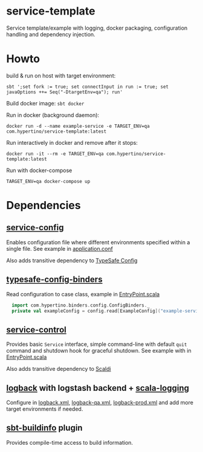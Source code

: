 # service-template

Service template/example with logging, docker packaging, configuration handling and dependency injection. 

# Howto

build & run on host with target environment:

```
sbt ';set fork := true; set connectInput in run := true; set javaOptions ++= Seq("-DtargetEnv=qa"); run'
``` 

Build docker image: 
`sbt docker`

Run in docker (background daemon):

```
docker run -d --name example-service -e TARGET_ENV=qa com.hypertino/service-template:latest
```
  
Run interactively in docker and remove after it stops: 
```
docker run -it --rm -e TARGET_ENV=qa com.hypertino/service-template:latest
```

Run with docker-compose 
```
TARGET_ENV=qa docker-compose up
```

# Dependencies

## [service-config](https://github.com/hypertino/service-config)

Enables configuration file where different environments specified within a single file.
See example in [application.conf](src/main/resources/application.conf)

Also adds transitive dependency to [TypeSafe Config](https://github.com/lightbend/config)

## [typesafe-config-binders](https://github.com/hypertino/typesafe-config-binders)

Read configuration to case class, example in [EntryPoint.scala](src/main/scala/com/hypertino/example/EntryPoint.scala)

```scala
  import com.hypertino.binders.config.ConfigBinders._
  private val exampleConfig = config.read[ExampleConfig]("example-service")
```

## [service-control](https://github.com/hypertino/service-control)

Provides basic `Service` interface, simple command-line with default `quit` command and shutdown hook for graceful shutdown.
See example with in [EntryPoint.scala](src/main/scala/com/hypertino/example/EntryPoint.scala)

Also adds transitive dependency to [Scaldi](http://scaldi.org/)

## [logback](https://logback.qos.ch/) with logstash backend + [scala-logging](https://github.com/typesafehub/scala-logging)

Configure in [logback.xml](src/main/resources/logback.xml), [logback-qa.xml](src/main/resources/logback-qa.xml), [logback-prod.xml](src/main/resources/logback-prod.xml) 
and add more target environments if needed.

## [sbt-buildinfo](https://github.com/sbt/sbt-buildinfo) plugin 

Provides compile-time access to build information. 

